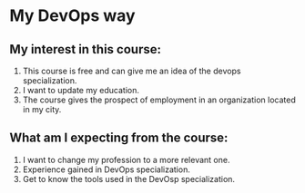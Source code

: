 # My DevOps way
## My interest in this course:
1.	This course is free and can give me an idea of the devops specialization.
2.	I want to update my education.
3.	The course gives the prospect of employment in an organization located in my city.
## What am I expecting from the course:
1.	I want to change my profession to a more relevant one.
2.	Experience gained in DevOps specialization.
3.	Get to know the tools used in the DevOsp specialization.
